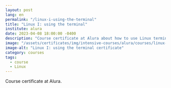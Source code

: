 ```yaml
---
layout: post
lang: en
permalink: "/linux-i-using-the-terminal"
title: "Linux I: using the terminal"
institute: alura
date: 2023-04-08 18:00:00 -0400
description: "Course certificate at Alura about how to use Linux terminal."
image: "/assets/certificates/img/intensive-courses/alura/courses/linux-i-using-the-terminal/front-en.jpg"
image-alt: "Linux I: using the terminal certificate"
category: courses
tags:
  - course
  - Linux
---
```


Course certificate at Alura.
